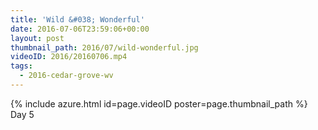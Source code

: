 ```yaml
---
title: 'Wild &#038; Wonderful'
date: 2016-07-06T23:59:06+00:00
layout: post
thumbnail_path: 2016/07/wild-wonderful.jpg
videoID: 2016/20160706.mp4
tags:
  - 2016-cedar-grove-wv
---
```

{% include azure.html id=page.videoID poster=page.thumbnail_path %}
Day 5